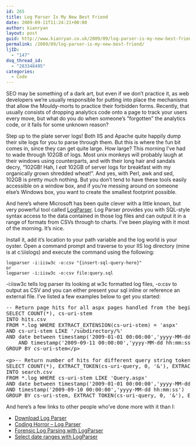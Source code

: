 ```yaml
---
id: 265
title: Log Parser Is My New Best Friend
date: 2009-09-11T11:24:21+00:00
author: kianryan
layout: post
guid: http://www.kianryan.co.uk/2009/09/log-parser-is-my-new-best-friend/
permalink: /2009/09/log-parser-is-my-new-best-friend/
ljID:
  - "147"
dsq_thread_id:
  - "283348495"
categories:
  - Code
---
```

SEO may be something of a dark art, but even if we don&#8217;t practice it, as web developers we&#8217;re usually responsible for putting into place the mechanisms that allow the Mouldy-morts to practice their forbidden forms. Recently, that usually consists of dropping analytics code onto a page to track your users every move, but what do you do when someone&#8217;s &#8220;forgotten&#8221; the analytics code, or it fails for some unknown reason?

Step up to the plate server logs! Both IIS and Apache quite happily dump their site logs for you to parse through them. But this is where the fun bit comes in, since they can get quite large. How large? This morning I&#8217;ve had to wade through 102GB of logs. Most unix monkeys will probably laugh at their windows using counterparts, and with their long hair and sandals decry, &#8220;102GB! Hah, I _eat_ 102GB of server logs for breakfast with my organically grown shredded wheat!&#8221;. And yes, with Perl, awk and sed, 102GB is pretty much nothing. But you don&#8217;t tend to have these tools easily accessible on a window box, and if you&#8217;re messing around on someone else&#8217;s Windows box, you want to create the smallest footprint possible.

And here&#8217;s where Microsoft has been quite clever with a little known, but very powerful tool called [LogParser](http://www.microsoft.com/DownLoads/details.aspx?FamilyID=890cd06b-abf8-4c25-91b2-f8d975cf8c07&displaylang=en). Log Parser provides you with SQL-style syntax access to the data contained in those log files and can output it in a range of formats from CSVs through to charts. I&#8217;ve been playing with it most of the morning. It&#8217;s nice.

Install it, add it&#8217;s location to your path variable and the log world is your oyster. Open a command prompt and traverse to your IIS log directory (mine is at c:\iislogs) and execute the command using the following:

    logparser -i:iisw3c -o:csv "{insert-sql-query-here}"
    or
    logparser -i:iisw3c -o:csv file:query.sql
    

-i:iisw3c tells log parser its looking at w3c formatted log files, -o:csv to output as CSV and you can either present your sql inline or reference an external file. I&#8217;ve listed a few examples below to get you started:

<pre class="brush: sql; title: ; notranslate" title="">-- Return page hits for all aspx pages handled from the beginning of the year to today in a given directory.
SELECT COUNT(*), cs-uri-stem 
INTO hits.csv 
FROM *.log WHERE EXTRACT_EXTENSION(cs-uri-stem) = 'aspx'
AND cs-uri-stem LIKE '/subdirectory/%'
AND date between timestamp('2009-01-01 00:00:00','yyyy-MM-dd hh:mm:ss') 
    AND timestamp('2009-09-11 00:00:00','yyyy-MM-dd hh:mm:ss')
GROUP BY cs-uri-stem&lt;/p&gt;

&lt;p&gt;-- Return number of hits for different query string tokens
SELECT COUNT(*), EXTRACT_TOKEN(cs-uri-query, 0, '&amp;'), EXTRACT_TOKEN(cs-uri-query, 1, '&amp;')
INTO search.csv 
FROM *.log WHERE cs-uri-stem LIKE 'Query.aspx'
AND date between timestamp('2009-01-01 00:00:00','yyyy-MM-dd hh:mm:ss') 
AND timestamp('2009-09-10 00:00:00','yyyy-MM-dd hh:mm:ss')
GROUP BY cs-uri-stem, EXTRACT_TOKEN(cs-uri-query, 0, '&amp;'), EXTRACT_TOKEN(cs-uri-query, 1, '&amp;')
</pre>

And here&#8217;s a few links to other people who&#8217;ve done more with it than I:

  * [Download Log Parser](http://www.microsoft.com/DownLoads/details.aspx?FamilyID=890cd06b-abf8-4c25-91b2-f8d975cf8c07&displaylang=en)
  * [Coding Horror &#8211; Log Parser](http://www.codinghorror.com/blog/archives/000369.html)
  * [Forensic Log Parsing with LogParser](http://www.securityfocus.com/infocus/1712)
  * [Select date ranges with LogParser](http://blogs.msdn.com/carloc/archive/2008/05/30/select-date-ranges-with-logparser.aspx)